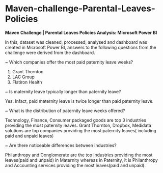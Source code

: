 # Maven-challenge-Parental-Leaves-Policies
**Maven Challenge | Parental Leaves Policies Analysis: Microsoft Power BI**

In this, dataset was cleaned, processed, analysed and dashboard was created in Microsoft Power BI, answers to the following questions from the challenge were derived from the dashboard.

~ Which companies offer the most paid paternity leave weeks?
1) Grant Thornton 
2) LAC Group 
3) Flatiron Health 

~ Is maternity leave typically longer than paternity leave?

Yes. Infact, paid maternity leave is twice longer than paid paternity leave.

~ What is the distribution of paternity leave weeks offered?

Technology, Finance, Consumer packaged goods are top 3 industries providing the most paternity leaves.
Grant Thornton, Dropbox, Medidata solutions are top companies providing the most paternity leaves( including paid and unpaid leaves)

~ Are there noticeable differences between industries?

Philanthropy and Conglomerate are the top industries providing the most leaves(paid and unpaid) in Maternity whereas in Paternity, it is Philanthropy and Accounting services providing the most leaves(paid and unpaid).
